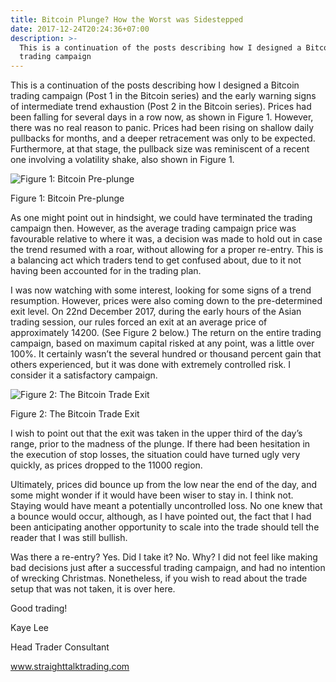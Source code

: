 ```yaml
---
title: Bitcoin Plunge? How the Worst was Sidestepped
date: 2017-12-24T20:24:36+07:00
description: >-
  This is a continuation of the posts describing how I designed a Bitcoin
  trading campaign
---
```

This is a continuation of the posts describing how I designed a Bitcoin trading campaign  (Post 1 in the Bitcoin series) and the early warning signs of intermediate trend exhaustion (Post 2 in the Bitcoin series). Prices had been falling for several days in a row now, as shown in Figure 1. However, there was no real reason to panic. Prices had been rising on shallow daily pullbacks for months, and a deeper retracement was only to be expected. Furthermore, at that stage, the pullback size was reminiscent of a recent one involving a volatility shake, also shown in Figure 1.

![Figure 1: Bitcoin Pre-plunge](/img/24th-december-2017-bitcoin-pre-plunge.jpg)

Figure 1: Bitcoin Pre-plunge



As one might point out in hindsight, we could have terminated the trading campaign then. However, as the average trading campaign price was favourable relative to where it was, a decision was made to hold out in case the trend resumed with a roar, without allowing for a proper re-entry. This is a balancing act which traders tend to get confused about, due to it not having been accounted for in the trading plan.



I was now watching with some interest, looking for some signs of a trend resumption. However, prices were also coming down to the pre-determined exit level. On 22nd December 2017, during the early hours of the Asian trading session, our rules forced an exit at an average price of approximately 14200. (See Figure 2 below.) The return on the entire trading campaign, based on maximum capital risked at any point, was a little over 100%. It certainly wasn’t the several hundred or thousand percent gain that others experienced, but it was done with extremely controlled risk. I consider it a satisfactory campaign.

![Figure 2: The Bitcoin Trade Exit](/img/24th-december-2017-bitcoin-exit.jpg)

Figure 2: The Bitcoin Trade Exit



I wish to point out that the exit was taken in the upper third of the day’s range, prior to the madness of the plunge. If there had been hesitation in the execution of stop losses, the situation could have turned ugly very quickly, as prices dropped to the 11000 region.



Ultimately, prices did bounce up from the low near the end of the day, and some might wonder if it would have been wiser to stay in. I think not. Staying would have meant a potentially uncontrolled loss. No one knew that a bounce would occur, although, as I have pointed out, the fact that I had been anticipating another opportunity to scale into the trade should tell the reader that I was still bullish.



Was there a re-entry? Yes. Did I take it? No. Why? I did not feel like making bad decisions just after a successful trading campaign, and had no intention of wrecking Christmas. Nonetheless, if you wish to read about the trade setup that was not taken, it is over here.



Good trading!



Kaye Lee

Head Trader Consultant

www.straighttalktrading.com
